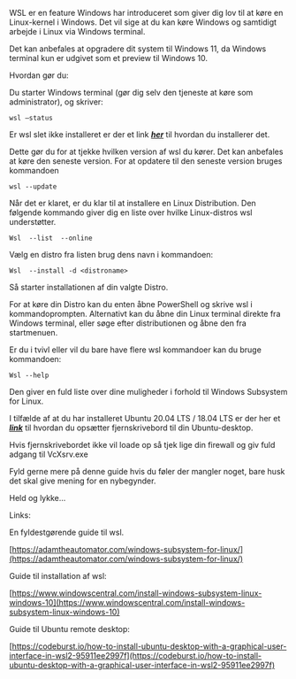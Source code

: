 WSL er en feature Windows har introduceret som giver dig lov til at køre en Linux-kernel i Windows. Det vil sige at du kan køre Windows og samtidigt arbejde i Linux via Windows terminal.

Det kan anbefales at opgradere dit system til Windows 11, da Windows terminal kun er udgivet som et preview til Windows 10.

Hvordan gør du:

Du starter Windows terminal (gør dig selv den tjeneste at køre som administrator), og skriver:

```
wsl –status
```

Er wsl slet ikke installeret er der et link [**_her_**](https://www.windowscentral.com/install-windows-subsystem-linux-windows-10) til hvordan du installerer det.

Dette gør du for at tjekke hvilken version af wsl du kører. Det kan anbefales at køre den seneste version. For at opdatere til den seneste version bruges kommandoen

```
wsl --update
```

Når det er klaret, er du klar til at installere en Linux Distribution. Den følgende kommando giver dig en liste over hvilke Linux-distros wsl understøtter.

```
Wsl  --list  --online
```

Vælg en distro fra listen brug dens navn i kommandoen:

```
Wsl  --install -d <distroname>
```

Så starter installationen af din valgte Distro.

For at køre din Distro kan du enten åbne PowerShell og skrive wsl i kommandoprompten. Alternativt kan du åbne din Linux terminal direkte fra Windows terminal, eller søge efter distributionen og åbne den fra startmenuen.

Er du i tvivl eller vil du bare have flere wsl kommandoer kan du bruge kommandoen:

```
Wsl --help
```

Den giver en fuld liste over dine muligheder i forhold til Windows Subsystem for Linux.

I tilfælde af at du har installeret Ubuntu 20.04 LTS / 18.04 LTS er der her et [**_link_**](https://codeburst.io/how-to-install-ubuntu-desktop-with-a-graphical-user-interface-in-wsl2-95911ee2997f) til hvordan du opsætter fjernskrivebord til din Ubuntu-desktop.

Hvis fjernskrivebordet ikke vil loade op så tjek lige din firewall og giv fuld adgang til VcXsrv.exe

Fyld gerne mere på denne guide hvis du føler der mangler noget, bare husk det skal give mening for en nybegynder.

Held og lykke...

Links:

En fyldestgørende guide til wsl.

[https://adamtheautomator.com/windows-subsystem-for-linux/](https://adamtheautomator.com/windows-subsystem-for-linux/)

Guide til installation af wsl:

[https://www.windowscentral.com/install-windows-subsystem-linux-windows-10](https://www.windowscentral.com/install-windows-subsystem-linux-windows-10)

Guide til Ubuntu remote desktop:

[https://codeburst.io/how-to-install-ubuntu-desktop-with-a-graphical-user-interface-in-wsl2-95911ee2997f](https://codeburst.io/how-to-install-ubuntu-desktop-with-a-graphical-user-interface-in-wsl2-95911ee2997f)